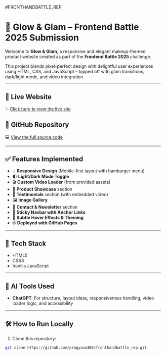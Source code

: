 #FRONTHANDBATTLE_REP
# 💄 Glow & Glam – Frontend Battle 2025 Submission
Welcome to **Glow & Glam**, a responsive and elegant makeup-themed product website created as part of the **Frontend Battle 2025** challenge.

This project blends pixel-perfect design with delightful user experiences using HTML, CSS, and JavaScript – topped off with glam transitions, dark/light mode, and video integration.

---

## 🔗 Live Website  
✨ [Click here to view the live site](https://pragyaaa305.github.io/fronthandbattle_rep/)

## 📁 GitHub Repository  
💻 [View the full source code](https://github.com/pragyaaa305/fronthandbattle_rep)

---

## ✅ Features Implemented

- 💡 **Responsive Design** (Mobile-first layout with hamburger menu)
- 🌓 **Light/Dark Mode Toggle**
- 🎬 **Custom Video Loader** (from provided assets)
- 🧴 **Product Showcase** section
- 📝 **Testimonials** section (with embedded video)
- 🖼️ **Image Gallery**
- 📩 **Contact & Newsletter** section
- 🧭 **Sticky Navbar with Anchor Links**
- 🎨 **Subtle Hover Effects & Theming**
- 🌐 **Deployed with GitHub Pages**

---

## 🧠 Tech Stack

- HTML5
- CSS3
- Vanilla JavaScript

---

## 🤖 AI Tools Used

- **ChatGPT**: For structure, layout ideas, responsiveness handling, video loader logic, and accessibility

---

## 🛠 How to Run Locally

1. Clone this repository:
```bash
git clone https://github.com/pragyaaa305/fronthandbattle_rep.git
